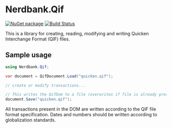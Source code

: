 # Nerdbank.Qif

[![NuGet package](https://img.shields.io/nuget/v/Nerdbank.Qif.svg)](https://nuget.org/packages/Nerdbank.Qif)
[![Build Status](https://dev.azure.com/andrewarnott/OSS/_apis/build/status/Nerdbank.Qif/Nerdbank.Qif?branchName=main)](https://dev.azure.com/andrewarnott/OSS/_build/latest?definitionId=66&branchName=main)

This is a library for creating, reading, modifying and writing Quicken Interchange Format (QIF) files.

## Sample usage

```cs
using Nerdbank.Qif;

var document = QifDocument.Load("quicken.qif");

// create or modify transactions...

// This writes the QifDom to a file (overwrites if file is already present).
document.Save("quicken.qif");
```

All transactions present in the DOM are written according to the QIF file format specification. Dates and numbers should be written according to globalization standards.
